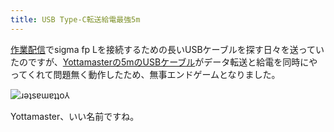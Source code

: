 ```yaml
---
title: USB Type-C転送給電最強5m
---
```

[作業配信](https://www.youtube.com/c/r7kamura)でsigma fp Lを接続するための長いUSBケーブルを探す日々を送っていたのですが、[Yottamasterの5mのUSBケーブル](https://www.amazon.co.jp/dp/B09Y1BY75P)がデータ転送と給電を同時にやってくれて問題無く動作したため、無事エンドゲームとなりました。

![](https://lh5.googleusercontent.com/3S3uXg8FWUKDhG-gBKzTHQT2FTxxsMz3u_jeR3Hd_Vkd_U7ObjW1XJ4_cCMZ0Zw7NIocr_dKWEorJa0dVCViNphsmTIM6AuovDJa-bZqt3gdA8LeK5NUD3dQmANfvBsfiFapVFwgL12Z6TQYQz1gngw3XYvAmjUu5FejFZ0bzLGzDb-lJS2WM5nGVQ "ɹǝʇsɐɯɐʇʇo⅄")

Yottamaster、いい名前ですね。
